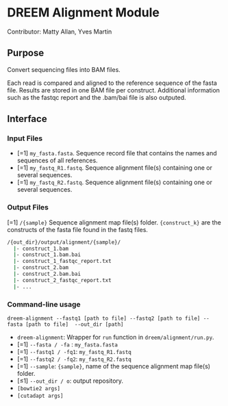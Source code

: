 # DREEM Alignment Module
Contributor: Matty Allan, Yves Martin

## Purpose
Convert sequencing files into BAM files. 

Each read is compared and aligned to the reference sequence of the fasta file. Results are stored in one BAM file per construct. Additional information such as the fastqc report and the .bam/bai file is also outputed. 

## Interface

### Input Files
- [=1] ```my_fasta.fasta```. Sequence record file that contains the names and sequences of all references.
- [=1] ```my_fastq_R1.fastq```. Sequence alignment file(s) containing one or several sequences. 
- [=1] ```my_fastq_R2.fastq```. Sequence alignment file(s) containing one or several sequences. 

### Output Files

[=1] `/{sample}` Sequence alignment map file(s) folder. `{construct_k}` are the constructs of the fasta file found in the fastq files. 

```bash
/{out_dir}/output/alignment/{sample}/
  |- construct_1.bam
  |- construct_1.bam.bai
  |- construct_1_fastqc_report.txt
  |- construct_2.bam
  |- construct_2.bam.bai
  |- construct_2_fastqc_report.txt
  |- ...
```

### Command-line usage

```dreem-alignment --fastq1 [path to file] --fastq2 [path to file] --fasta [path to file]  --out_dir [path]```

- ```dreem-alignment```: Wrapper for ```run``` function in ```dreem/alignment/run.py```. 
- [=1] `--fasta / -fa` : ```my_fasta.fasta```
- [=1] `--fastq1 / -fq1`: ```my_fastq_R1.fastq```
- [=1] `--fastq2 / -fq2`: ```my_fastq_R2.fastq```
- [=1] `--sample`: `{sample}`, name of the sequence alignment map file(s) folder.
- [≤1] `--out_dir / o`: output repository.
- `[bowtie2 args]`
- `[cutadapt args]`
